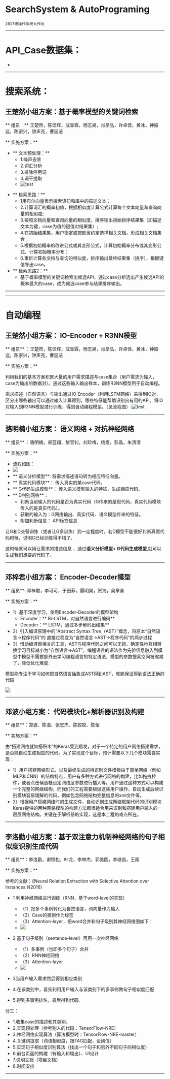 
# SearchSystem & AutoPrograming

    2017级操作系统大作业

---

# API_Case数据集：
  - 

---
# 搜索系统：
## 王楚然小组方案：**基于概率模型的关键词检索**

** 组员：**
   王楚然，陈佳辉，成昱霖，杨志昊，肖昂弘，许卓佳，黄冰，钟振远，陈家兴，钟声亮，曹丽洁

** 实施方案：**

  - ** 文本预处理：**
      - 1.噪声去除
      - 2.词汇分析
      - 3.排除停用词
      - 4.词干提取
      - ![test](docs/pictures/search_wangchuran_1.png)
  * ** 检索思路：**
      - 1用布尔向量表示搜索语句和库中的描述文本；
      - 2.计算词汇的概率初值，根据相似度计算公式计算每个文本向量和查询向量的相似度;
      - 3.按照文档向量和查询向量的相似度，排序输出初始排序结果集（即描述文本为键，case为值的键值对结果集）;
      - 4.在初始结果集，用户指定或按缺省约定选择相关文档，形成相关文档集合；
      - 5.根据初始概率的改进公式或其变形公式，计算初始概率分布或其变形公式，计算初始概率分布；
      - 6.重新计算各文档与查询的相似度，排序输出最终结果集（排序），根据键值导出case。
  * ** 检索思路2：**
      - 基于概率模型的关键词检索出候选API，通过case分析选出产生候选API的概率最大的case，成为候选case参与结果排序输出。

---

---
# 自动编程

## 王楚然小组方案： IO-Encoder + R3NN模型
** 组员** ：王楚然，陈佳辉，成昱霖，杨志昊，肖昂弘，许卓佳，黄冰，钟振远，陈家兴，钟声亮，曹丽洁

** 实施方案：**

利用我们的基本方案积累大量的用户需求描述与case集合（用户需求为输入，case为输出的数据对）。通过这些输入输出样本，训练R3NN模型用于自动编程。

需求描述（自然语言）与输出通过IO Encoder（利用LSTM网络）来得到IO对，区分出哪些输出可以通过输入计算得到，哪些特征能帮助识别出有用的API。将IO对输入到R3NN模型进行训练，得到自动编程模型。（见流程图）:![test](docs/pictures/autoprograming_wangchuran_2.png)

---

## 骆明楠小组方案： 语义网络 + 对抗神经网络
** 组员** ：骆明楠，郑蓝翔，黎官钊，刘珍梅，杨煜，彭晶，朱清清

** 实施方案：**

  - 流程如图：
  - ![](docs/pictures/autoprograming_luomingnan_1.png)
  - ** 语义分析模型**:
    将需求描述语句转为相应特征向量。
  - ** 真实代码模块**： 
    传入真实的某case代码。
  - ** G代码生成模型**：
    传入语义模型输入的特征，生成相应代码。
  - ** D判别网络**：
      + 判断当前输入的代码是否为真实代码（G传来的是假代码，真实代码模块传入的是真实代码）。
      + 获取的输入为：G网络输出、真实代码、语义模型传来的特征。 
      + 附加判断信息： API标签信息


让G和D交替训练（或者让G多训练）到一定程度时，若D模型不能很好判断真假代码时候，说明G已经训练得不错了。

这时候就可以用让需求的描述信息 ，通过**语义分析模型+ G代码生成模型**,就可以生成我们想要的代码了。

---


## 邓梓君小组方案： Encoder-Decoder模型

** 组员**: 邓梓君，李可可，于田菲，晏明昊，贺海，吴章勇

** 实施方案：**

  - 1）基于深度学习，使用Encoder-Decoder的模型架构
      + Encoder：** Bi-LSTM，对自然语言进行编码**
      + Decoder：** LSTM，通过多步解码出结果**
  - 2）引入编译原理中的“Abstract Syntax Tree（AST）”概念，将原本“自然语言->程序代码”的      直接过程变为“自然语言->AST->程序代码”的两步过程
  - 3）借助编译器相关的工具，AST与程序代码之间可以无损、确定性地互相转换学习目标减小为“自然语言->AST”，编程语言的语法作为先验信息融入到模型中模型不需要额外去学习编程语言的特定语法，模型的参数搜索空间被缩减了，降低优化难度.

模型能专注于学习如何把自然语言抽象成AST得到AST，就能保证得到语法正确的代码

![](docs/pictures/autoprograming_dengzijun_1.png)

---


## 邓波小组方案： 代码模块化+解析器识别及构建

** 组员**：郑波、陈浪、张志杰、陈姣姣、陈莹

** 实施方案：**

由“搭建网络就如搭积木”的Keras受到启发，对于一个特定的用户网络搭建需求，是否能自动生成相应的代码。为了实现这个目标，预计需要以下几个模块需要实现：

  - 1）用户搭建网络形式，以及最终生成的待识别文件模板由于简单网络（例如MLP和CNN）的结构特点，用户有多种方式进行网络的构建，比如拖拽控件，或者点击候选框设定网络层参数进行插入等。用户通过这种方式可以构建一个完整的网络结构，而我们的工程需要根据这些用户操作，自动生成后续识别模块容易理解的代码，例如包含网络结构完整信息的xml文件等。
  - 2）根据用户搭建网络时的生成文件，自动识别生成网络框架代码的识别模块Keras提供的两种网络模型的构建方法都很适合用来识别和搭建用户输入的一层层网络结构。关键在于解析器的实现，这是本工程的难点所在。

---

## 李洛勤小组方案：基于双注意力机制神经网络的句子相似度识别生成代码

** 组员**：李洛勤，谢锦松，叶龙，李林杰，郭美圆，李继昌，王翔

** 实施方案：**

参考的文献：《Neural Relation Extraction with Selective Attention over Instances 》(2016)

  - 1 利用神经网络进行训练（RNN，基于word-level的实现）
      + （1）把多个事例转化为自然语言，词向量作为输入
      + （2）Case的类别作为标签
      + （3）Attention-layer，把word合并和句子级别其神经网络图如下：
      + ![](docs/pictures/autoprograming_liluoqing_1.png)

  - 2 基于句子级别（sentence-level）再用一次神经网络
      + （1）多事例（也即多个句子）合并
      + （2）RNN神经网络
      + （3）Attention-layer
      + ![](docs/pictures/autoprogram_liluoqing_2.png)
  - 3当用户输入需求然后得到相应类别
  - 4.在该类别中，首先利用用户输入与该类别下的多事例做句子相似度匹配
  - 5.得到多事例排名，最后得到代码.

分工：

  - 1.收集case的描述和其类别。
  - 2.实现预处理（参考别人的代码：TensorFlow-NRE）
  - 3.神经网络实现算法（算法模型时：TensorFlow-NRE-master）
  - 4.关键词提取（词语相似度，跟TAG匹配，设阈值）
  - 5.实现句子相似度识别算法（找出一个句子和另外不同句子的相似度）
  - 6.前台页面的构建（有输入和输出）、UI设计
  - 7.说明文档（项目文档）
  - 8.时间安排

---
